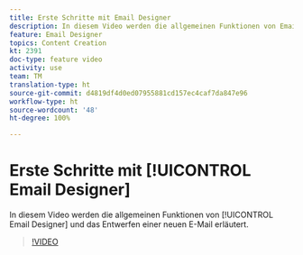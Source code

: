 ```yaml
---
title: Erste Schritte mit Email Designer
description: In diesem Video werden die allgemeinen Funktionen von Email Designer und das Entwerfen einer neuen E-Mail erläutert.
feature: Email Designer
topics: Content Creation
kt: 2391
doc-type: feature video
activity: use
team: TM
translation-type: ht
source-git-commit: d4819df4d0ed07955881cd157ec4caf7da847e96
workflow-type: ht
source-wordcount: '48'
ht-degree: 100%

---
```



# Erste Schritte mit [!UICONTROL Email Designer]

In diesem Video werden die allgemeinen Funktionen von [!UICONTROL Email Designer] und das Entwerfen einer neuen E-Mail erläutert.

>[!VIDEO](https://video.tv.adobe.com/v/25912?quality=12&captions=ger)
